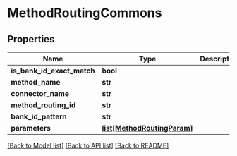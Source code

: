 # MethodRoutingCommons

## Properties
Name | Type | Description | Notes
------------ | ------------- | ------------- | -------------
**is_bank_id_exact_match** | **bool** |  | 
**method_name** | **str** |  | 
**connector_name** | **str** |  | 
**method_routing_id** | **str** |  | [optional] 
**bank_id_pattern** | **str** |  | [optional] 
**parameters** | [**list[MethodRoutingParam]**](MethodRoutingParam.md) |  | 

[[Back to Model list]](../README.md#documentation-for-models) [[Back to API list]](../README.md#documentation-for-api-endpoints) [[Back to README]](../README.md)


